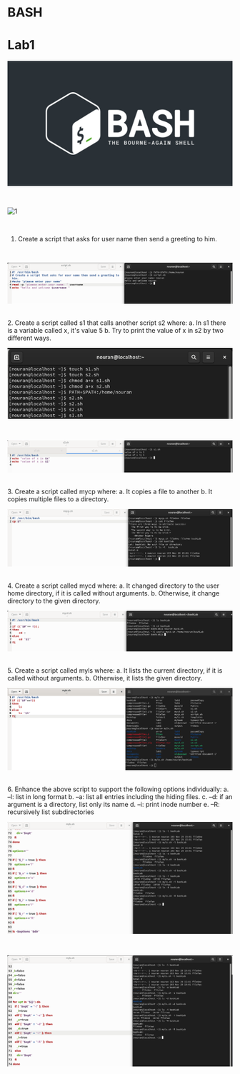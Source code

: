 # BASH 
# Lab1
![1](https://github.com/NooranTarek/Bash/blob/main/lab1/full_colored_light.jpg?raw=true)

<html></br></html>

![1]()

<html></br></html>

1. Create a script that asks for user name then send a greeting to him.
<html></br></html>

![1](https://github.com/NooranTarek/Bash/blob/main/lab2/bash_q1.png?raw=true)

<html></br></html>
2. Create a script called s1 that calls another script s2 where:
a. In s1 there is a variable called x, it's value 5
b. Try to print the value of x in s2 by two different ways.
<html></br></html>

![1](https://github.com/NooranTarek/Bash/blob/main/lab2/bash_q2a.png?raw=true)

<html></br></html>

![1](https://github.com/NooranTarek/Bash/blob/main/lab2/bash_q2b.png?raw=true)

<html></br></html>
3. Create a script called mycp where:
a. It copies a file to another
b. It copies multiple files to a directory.
<html></br></html>

![1](https://github.com/NooranTarek/Bash/blob/main/lab2/bash_q3.png?raw=true)

<html></br></html>
4. Create a script called mycd where:
a. It changed directory to the user home directory, if it is called without arguments.
b. Otherwise, it change directory to the given directory.
<html></br></html>

![1](https://github.com/NooranTarek/Bash/blob/main/lab2/bash_q4.png?raw=true)

<html></br></html>
5. Create a script called myls where:
a. It lists the current directory, if it is called without arguments.
b. Otherwise, it lists the given directory.
<html></br></html>

![1](https://github.com/NooranTarek/Bash/blob/main/lab2/bash_q5.png?raw=true)

<html></br></html>
6. Enhance the above script to support the following options individually:
a. –l: list in long format
b. –a: list all entries including the hiding files.
c. –d: if an argument is a directory, list only its name
d. –i: print inode number
e. –R: recursively list subdirectories
<html></br></html>

![1](https://github.com/NooranTarek/Bash/blob/main/lab2/bash_q6b.png?raw=true)

<html></br></html>

![1](https://github.com/NooranTarek/Bash/blob/main/lab2/bash_q6a.png?raw=true)



